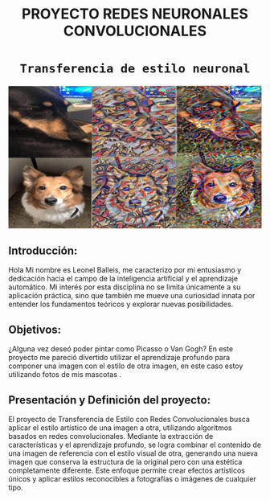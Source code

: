 # <h1 align=center> **PROYECTO REDES NEURONALES CONVOLUCIONALES** </h1>

# <h1 align=center>**`Transferencia de estilo neuronal`**</h1>

<p align="center">
<img src=".\portada02.jpg"   
>
</p>

## Introducción:

Hola  Mi nombre es Leonel Balleis, me caracterizo por mi entusiasmo y dedicación hacia el campo de la inteligencia artificial y el aprendizaje automático. Mi interés por esta disciplina no se limita únicamente a su aplicación práctica, sino que también me mueve una curiosidad innata por entender los fundamentos teóricos y explorar nuevas posibilidades.


## Objetivos: 

¿Alguna vez deseó poder pintar como Picasso o Van Gogh?
En este proyecto me pareció divertido utilizar el aprendizaje profundo para componer una imagen con el estilo de otra imagen, en este caso estoy utilizando  fotos de mis mascotas .


## Presentación y Definición del proyecto:

El proyecto de Transferencia de Estilo con Redes Convolucionales busca aplicar el estilo artístico de una imagen a otra, utilizando algoritmos basados en redes convolucionales. Mediante la extracción de características y el aprendizaje profundo, se logra combinar el contenido de una imagen de referencia con el estilo visual de otra, generando una nueva imagen que conserva la estructura de la original pero con una estética completamente diferente. Este enfoque permite crear efectos artísticos únicos y aplicar estilos reconocibles a fotografías o imágenes de cualquier tipo.







